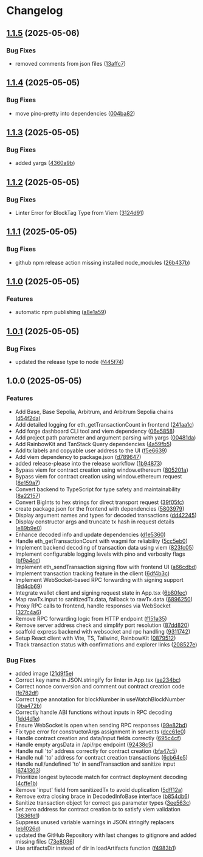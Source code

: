 # Changelog

## [1.1.5](https://github.com/tomw1808/foundry-dashboard/compare/v1.1.4...v1.1.5) (2025-05-06)


### Bug Fixes

* removed comments from json files ([13affc7](https://github.com/tomw1808/foundry-dashboard/commit/13affc7b76f17ebd84b7affb82364f02504f75a4))

## [1.1.4](https://github.com/tomw1808/foundry-dashboard/compare/v1.1.3...v1.1.4) (2025-05-05)


### Bug Fixes

* move pino-pretty into dependencies ([004ba82](https://github.com/tomw1808/foundry-dashboard/commit/004ba8283123a16b85eb8e2155649a60b9aedc9f))

## [1.1.3](https://github.com/tomw1808/foundry-dashboard/compare/v1.1.2...v1.1.3) (2025-05-05)


### Bug Fixes

* added yargs ([4360a9b](https://github.com/tomw1808/foundry-dashboard/commit/4360a9be446ca2bea64f1cbe8f88a4d8b12c12eb))

## [1.1.2](https://github.com/tomw1808/foundry-dashboard/compare/v1.1.1...v1.1.2) (2025-05-05)


### Bug Fixes

* Linter Error for BlockTag Type from Viem ([3124d91](https://github.com/tomw1808/foundry-dashboard/commit/3124d917750f1339336825a6b43b95c7c8b6d6c8))

## [1.1.1](https://github.com/tomw1808/foundry-dashboard/compare/v1.1.0...v1.1.1) (2025-05-05)


### Bug Fixes

* github npm release action missing installed node_modules ([26b437b](https://github.com/tomw1808/foundry-dashboard/commit/26b437b49c6977e5ed1a4e8a5b26762deaa5ce16))

## [1.1.0](https://github.com/tomw1808/foundry-dashboard/compare/v1.0.1...v1.1.0) (2025-05-05)


### Features

* automatic npm publishing ([a8e1a59](https://github.com/tomw1808/foundry-dashboard/commit/a8e1a598de45f4400cde7ca3835198be3df1217f))

## [1.0.1](https://github.com/tomw1808/foundry-dashboard/compare/v1.0.0...v1.0.1) (2025-05-05)


### Bug Fixes

* updated the release type to node ([f445f74](https://github.com/tomw1808/foundry-dashboard/commit/f445f743b95f2e511c442c9ad462e977388417b0))

## 1.0.0 (2025-05-05)


### Features

* Add Base, Base Sepolia, Arbitrum, and Arbitrum Sepolia chains ([d54f2da](https://github.com/tomw1808/foundry-dashboard/commit/d54f2da20638a751efa94c0f92e7b7b484e47759))
* Add detailed logging for eth_getTransactionCount in frontend ([241aa1c](https://github.com/tomw1808/foundry-dashboard/commit/241aa1c03d081f3a122de5eded03098b6d4f8cb9))
* Add forge dashboard CLI tool and viem dependency ([06e5858](https://github.com/tomw1808/foundry-dashboard/commit/06e585861faad2643e1107b5ae28711593295bcd))
* Add project path parameter and argument parsing with yargs ([00481da](https://github.com/tomw1808/foundry-dashboard/commit/00481dac5f5774a3ef9a7a52f8ab4750d69f25ec))
* Add RainbowKit and TanStack Query dependencies ([4a59fb5](https://github.com/tomw1808/foundry-dashboard/commit/4a59fb519e99a4eaf6e41a1c0c23734e2eb903de))
* Add tx labels and copyable user address to the UI ([f5e6639](https://github.com/tomw1808/foundry-dashboard/commit/f5e663906e0a173a90da2ed6dc139b629371a6c7))
* Add viem dependency to package.json ([d789647](https://github.com/tomw1808/foundry-dashboard/commit/d7896472557226b2631ec2d15d00293ea329c5b4))
* added release-please into the release workflow ([1b94873](https://github.com/tomw1808/foundry-dashboard/commit/1b94873063e1b23380ae4040b3f09e9e43bc794e))
* Bypass viem for contract creation using window.ethereum ([805201a](https://github.com/tomw1808/foundry-dashboard/commit/805201a82f0a071f9e0eb85b90448e14d8e53853))
* Bypass viem for contract creation using window.ethereum.request ([8e159a7](https://github.com/tomw1808/foundry-dashboard/commit/8e159a7aa88e1558e5010fabf44fefe7ec6a70dd))
* Convert backend to TypeScript for type safety and maintainability ([8a22157](https://github.com/tomw1808/foundry-dashboard/commit/8a22157284d9675ae3d0a3054bbcbf24bb13acae))
* Convert BigInts to hex strings for direct transport request ([39f05fc](https://github.com/tomw1808/foundry-dashboard/commit/39f05fcd50a7c039e4122f8cb59d3120f6aa7f09))
* create package.json for the frontend with dependencies ([5803979](https://github.com/tomw1808/foundry-dashboard/commit/58039794bc8e2b5a9268aed8d94396b061cea8b9))
* Display argument names and types for decoded transactions ([dd42245](https://github.com/tomw1808/foundry-dashboard/commit/dd42245c48c5f48e36b9949b061a9888f3c3ed84))
* Display constructor args and truncate tx hash in request details ([e89b9e0](https://github.com/tomw1808/foundry-dashboard/commit/e89b9e0d22df16b953efa2c62a68e4d39f400a37))
* Enhance decoded info and update dependencies ([d1e5360](https://github.com/tomw1808/foundry-dashboard/commit/d1e53602c68c2c6e6b9ef1b761b887bf58e97053))
* Handle eth_getTransactionCount with wagmi for reliability ([5cc5eb0](https://github.com/tomw1808/foundry-dashboard/commit/5cc5eb007c499554c5a8df8dc9946967e74fffc8))
* Implement backend decoding of transaction data using viem ([823fc05](https://github.com/tomw1808/foundry-dashboard/commit/823fc05997090066c3751e6c9d146eda16ab1fd4))
* Implement configurable logging levels with pino and verbosity flags ([bf9a4cc](https://github.com/tomw1808/foundry-dashboard/commit/bf9a4cc6aa76ed86dbcd23896549af98d7b197ce))
* Implement eth_sendTransaction signing flow with frontend UI ([a66cdbd](https://github.com/tomw1808/foundry-dashboard/commit/a66cdbdf18bd41164c2f7012f593ace41496d976))
* Implement transaction tracking feature in the client ([6df4b3c](https://github.com/tomw1808/foundry-dashboard/commit/6df4b3c090b4a0a228ca7355bae16441169e70b7))
* Implement WebSocket-based RPC forwarding with signing support ([9d4cb69](https://github.com/tomw1808/foundry-dashboard/commit/9d4cb6907ede053cc3d1cee167e3e119a8306bc6))
* Integrate wallet client and signing request state in App.tsx ([6b80fec](https://github.com/tomw1808/foundry-dashboard/commit/6b80fec902c5e90b2656b79f409243c0b9ba23ae))
* Map rawTx.input to sanitizedTx.data, fallback to rawTx.data ([6896250](https://github.com/tomw1808/foundry-dashboard/commit/6896250180c559d0fa7ffe092cee4de62775c0eb))
* Proxy RPC calls to frontend, handle responses via WebSocket ([327c4a6](https://github.com/tomw1808/foundry-dashboard/commit/327c4a6432ce7314c04af020a75a82a7b4b2787e))
* Remove RPC forwarding logic from HTTP endpoint ([f151a35](https://github.com/tomw1808/foundry-dashboard/commit/f151a354d6e922263c13e270188185090d7a1f52))
* Remove server address check and simplify port resolution ([87dd820](https://github.com/tomw1808/foundry-dashboard/commit/87dd8206ef4b11cc8e01088f96f8d047f76b8b41))
* scaffold express backend with websocket and rpc handling ([9311742](https://github.com/tomw1808/foundry-dashboard/commit/93117426e1429e38eadc2910c5271c997e8584c8))
* Setup React client with Vite, TS, Tailwind, RainbowKit ([0879512](https://github.com/tomw1808/foundry-dashboard/commit/08795123cda4be916fb6b260ffc3558089d1b0e6))
* Track transaction status with confirmations and explorer links ([208527e](https://github.com/tomw1808/foundry-dashboard/commit/208527e00865112e4bec6ed3d15eba87d2dd218c))


### Bug Fixes

* added image ([21d9f5e](https://github.com/tomw1808/foundry-dashboard/commit/21d9f5e114285b230e237725762655fa6ced7597))
* Correct key name in JSON.stringify for linter in App.tsx ([ae234bc](https://github.com/tomw1808/foundry-dashboard/commit/ae234bc724ef3d9dcb125faa0cd7cfe34d779b7a))
* Correct nonce conversion and comment out contract creation code ([fe782df](https://github.com/tomw1808/foundry-dashboard/commit/fe782df64edd8d8f07dc211beca8ce8b26e7b42c))
* Correct type annotation for blockNumber in useWatchBlockNumber ([0ba472b](https://github.com/tomw1808/foundry-dashboard/commit/0ba472b6ac68b72dd8f80c7c88d500c7989a7d36))
* Correctly handle ABI functions without inputs in RPC decoding ([1dd4d1e](https://github.com/tomw1808/foundry-dashboard/commit/1dd4d1e0e39581c6d9910fc1f9db293e5e3ba097))
* Ensure WebSocket is open when sending RPC responses ([99e82bd](https://github.com/tomw1808/foundry-dashboard/commit/99e82bd65160dea0948899879668d74fb41d0be0))
* Fix type error for constructorArgs assignment in server.ts ([dcc61e0](https://github.com/tomw1808/foundry-dashboard/commit/dcc61e0b8776bb08897d30f4318ee877900efe3b))
* Handle contract creation and data/input fields correctly ([695c4cf](https://github.com/tomw1808/foundry-dashboard/commit/695c4cf6856d78c7b93032d34fafce789d36c0d6))
* Handle empty argsData in /api/rpc endpoint ([92438c5](https://github.com/tomw1808/foundry-dashboard/commit/92438c5b71869176afc047d66319c48c48de92d8))
* Handle null 'to' address correctly for contract creation ([bfa47c5](https://github.com/tomw1808/foundry-dashboard/commit/bfa47c5ce318da9a93b4ea24dc729322cd107838))
* Handle null 'to' address for contract creation transactions ([6cb64e5](https://github.com/tomw1808/foundry-dashboard/commit/6cb64e52c063fccdebe25cdceabbefcac34ffa17))
* Handle null/undefined 'to' in sendTransaction and sanitize input ([6741303](https://github.com/tomw1808/foundry-dashboard/commit/6741303ce724cad58196d3d9d1034e07f040bf38))
* Prioritize longest bytecode match for contract deployment decoding ([4cffe1b](https://github.com/tomw1808/foundry-dashboard/commit/4cffe1bf6d7e49e88caeb5610f016d03674cd3a2))
* Remove 'input' field from sanitizedTx to avoid duplication ([5dff12a](https://github.com/tomw1808/foundry-dashboard/commit/5dff12a7768e4d45cfa2ddf60989a47f3296e547))
* Remove extra closing brace in DecodedInfoBase interface ([b854db6](https://github.com/tomw1808/foundry-dashboard/commit/b854db619ec75fcfbd9b32de016cc42b2ddc137f))
* Sanitize transaction object for correct gas parameter types ([3ee563c](https://github.com/tomw1808/foundry-dashboard/commit/3ee563c11d34adca8e132abd21829dcea7e86f39))
* Set zero address for contract creation tx to satisfy viem validation ([3636fd1](https://github.com/tomw1808/foundry-dashboard/commit/3636fd1a1d509b485da645903d8ef491a874fe0e))
* Suppress unused variable warnings in JSON.stringify replacers ([eb1026d](https://github.com/tomw1808/foundry-dashboard/commit/eb1026d14608bb197ba9a406eea80c58b12a5384))
* updated the GitHub Repository with last changes to gitignore and added missing files ([73e8036](https://github.com/tomw1808/foundry-dashboard/commit/73e803638d4832c7caa5d98b6e6632818623d0b6))
* Use artifactsDir instead of dir in loadArtifacts function ([f4983b1](https://github.com/tomw1808/foundry-dashboard/commit/f4983b1422b58e90ffbab4aa2405df237287a079))
